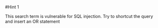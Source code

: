 #Hint 1

This search term is vulnerable for SQL injection. Try to shortcut the query and insert an OR statement
